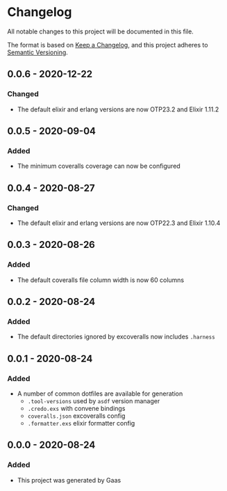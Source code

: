 # Changelog

All notable changes to this project will be documented in this file.

The format is based on [Keep a
Changelog](https://keepachangelog.com/en/1.0.0/), and this project adheres to
[Semantic Versioning](https://semver.org/spec/v2.0.0.html).

## 0.0.6 - 2020-12-22

### Changed

- The default elixir and erlang versions are now OTP23.2 and Elixir 1.11.2

## 0.0.5 - 2020-09-04

### Added

- The minimum coveralls coverage can now be configured

## 0.0.4 - 2020-08-27

### Changed

- The default elixir and erlang versions are now OTP22.3 and Elixir 1.10.4

## 0.0.3 - 2020-08-26

### Added

- The default coveralls file column width is now 60 columns

## 0.0.2 - 2020-08-24

### Added

- The default directories ignored by excoveralls now includes `.harness`

## 0.0.1 - 2020-08-24

### Added

- A number of common dotfiles are available for generation
    - `.tool-versions` used by `asdf` version manager
    - `.credo.exs` with convene bindings
    - `coveralls.json` excoveralls config
    - `.formatter.exs` elixir formatter config

## 0.0.0 - 2020-08-24

### Added

- This project was generated by Gaas

<!-- # Generated by Elixir.Gaas.Generators.Simple.Library.Changelog -->
